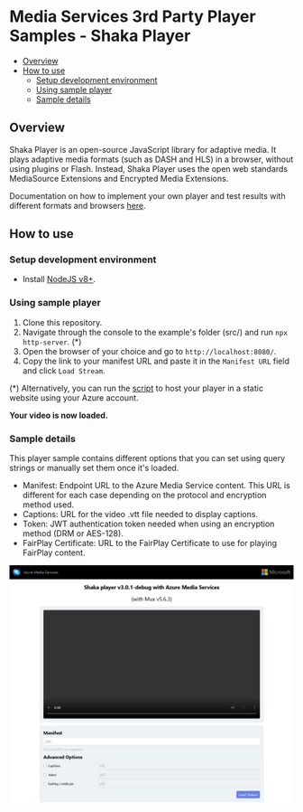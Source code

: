 # Media Services 3rd Party Player Samples - Shaka Player

- [Overview](#overview)
- [How to use](#how-to-use)
  - [Setup development environment](#setup-development-environment)
  - [Using sample player](#using-sample-player)
  - [Sample details](#sample-details)

## Overview

Shaka Player is an open-source JavaScript library for adaptive media. It plays adaptive media formats (such as DASH and HLS) in a browser, without using plugins or Flash. Instead, Shaka Player uses the open web standards MediaSource Extensions and Encrypted Media Extensions.

Documentation on how to implement your own player and test results with different formats and browsers [here](../../docs/shaka).

## How to use

### Setup development environment

- Install [NodeJS v8+](https://nodejs.org/en/download/ "NodeJS v8+").

### Using sample player

1. Clone this repository.
2. Navigate through the console to the example's folder (src/) and run `npx http-server`. (*)
3. Open the browser of your choice and go to `http://localhost:8080/`.
4. Copy the link to your manifest URL and paste it in the `Manifest URL` field and click `Load Stream`.

(*) Alternatively, you can run the [script](../../setup#upload-samplesps1) to host your player in a static website using your Azure account.

**Your video is now loaded.**

### Sample details

This player sample contains different options that you can set using query strings or manually set them once it's loaded.

- Manifest: Endpoint URL to the Azure Media Service content. This URL is different for each case depending on the protocol and encryption method used.
- Captions: URL for the video .vtt file needed to display captions.
- Token: JWT authentication token needed when using an encryption method (DRM or AES-128).
- FairPlay Certificate: URL to the FairPlay Certificate to use for playing FairPlay content.

![Shaka Player Sample](../../docs/images/shaka.jpg)
